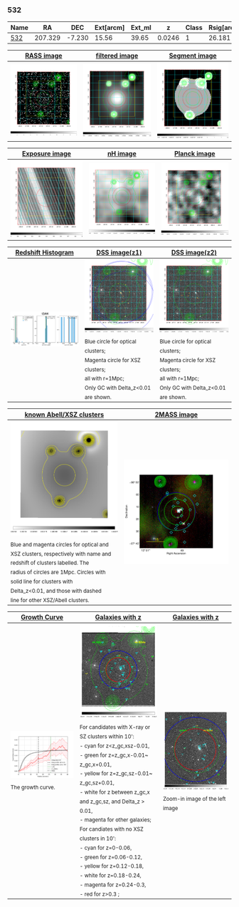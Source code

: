 <div STYLE="page-break-after: always;"></div>

### 532

|Name          |RA          |DEC      | Ext[arcm] | Ext_ml | z    | Class| Rsig[arcmin] | CRsig[c/s] | CR500[c/s] | R500[Mpc] |L500[erg/s]|F500[erg/s/cm^2]| M500[Msun]|Tx[keV]|beta|GC(XSZ,Delta_z<0.01)| GC(OPT,Delta_z<0.01)|GC|alias|
|--------------|------------|------------|---|---|-----------|--------|------|------|----|----|----|----|----|----|----|----|----|----|---|
|[532](script/532.md)     | 207.329       | -7.230       | 15.56    | 39.65   | 0.0246 | 1   | 26.181 |0.195 |0.184 |0.486 |3.489e+42 |2.530e-12 |3.352e+13 |1.099 |0.503 |-, |N, |-, |t544|

|[RASS image](../image/532/532_img.pdf)|[filtered image](../image/532/532_fil.pdf)|[Segment image](../image/532/532_seg.pdf)|
|-------------------|--------------------|-------------------|
| <img src="../image/532/532_img.png" width="300">  | <img src="../image/532/532_fil.png" width="300">   | <img src="../image/532/532_seg.png" width="300">  |

|[Exposure image](../image/532/532_mex.pdf)| [nH image](../image/532/532_nh.pdf)| [Planck image](../image/532/532_p.pdf)|
|-------------------|--------------------|-------------------|
|<img src="../image/532/532_mex.png" width="300">   | <img src="../image/532/532_nh.png" width="300">    | <img src="../image/532/532_p.png" width="300"> |

|[Redshift Histogram](../image/532/532_zg.pdf) | [DSS image(z1)](../image/532/532_dss_z1.pdf)      |  [DSS image(z2)](../image/532/532_dss_z2.pdf)    |
|-------------------|--------------------|-------------------|
|<img src="../image/532/532_zg.png" width="300"> |<img src="../image/532/532_dss_z1.png" width="300"> <sub><br>Blue circle for optical clusters; <br>Magenta circle for XSZ clusters; <br>all with r=1Mpc; <br>Only GC with Delta_z<0.01 are shown. </sub>| <img src="../image/532/532_dss_z2.png" width="300"><sub><br>Blue circle for optical clusters; <br>Magenta circle for XSZ clusters; <br>all with r=1Mpc; <br>Only GC with Delta_z<0.01 are shown. </sub> |

|[known Abell/XSZ clusters](../image/532/532_m.pdf) | [2MASS image](../image/532/532_2mass.pdf)      |
|-------------------|-------------------|
|<img src=../image/532/532_m.png width="300"> <sub><br>Blue and magenta circles for optical and <br>XSZ clusters, respectively with name and <br>redshift of clusters labelled. The <br>radius of circles are 1Mpc. Circles with <br>solid line for clusters with <br>Delta_z<0.01, and those with dashed <br>line for other XSZ/Abell clusters.        </sub>|<img src="../image/532/532_2mass.png" width="300">  |

|[Growth Curve](../image/532/532_gca_all.png) |[Galaxies with z](../image/532/532_opt_ned.pdf) |[Galaxies with z](../image/532/532_opt_ned_zoom.pdf) |
|-------------------|-------------------|-------------------|
| <img src="../image/532/532_gca_all.png" width="300"> <sub><br>The growth curve.</sub>| <img src=../image/532/532_opt_ned.png width="300"> <br><sub> For candidates with X-ray or SZ clusters within 10': <br> - cyan for z<z_gc,xsz-0.01, <br> - green for z=z_gc,x-0.01~ z_gc,x+0.01, <br> - yellow for z=z_gc,sz-0.01~ z_gc,sz+0.01, <br> - white for z between z_gc,x and z_gc,sz, and Delta_z > 0.01, <br> - magenta for other galaxies; <br>For candiates with no XSZ clusters in 10': <br> - cyan for z=0-0.06, <br> - green for z=0.06-0.12, <br> - yellow for z=0.12-0.18, <br> - white for z=0.18-0.24, <br> - magenta for z=0.24-0.3, <br> - red for z>0.3 ;  </sub>|<img src=../image/532/532_opt_ned_zoom.png width="300">  <br><sub> Zoom-in image of the left image</sub>|




